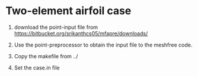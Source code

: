 # Two-element airfoil case

1. download the point-input file from https://bitbucket.org/srikanthcs05/mfapre/downloads/ 

2. Use the point-preprocessor to obtain the input file to the meshfree code.

3. Copy the makefile from ../

4. Set the case.in file 

